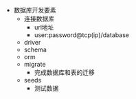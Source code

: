 - 数据库开发要素
    - 连接数据库
        - url地址
        - user:password@tcp(ip)/database
    - driver
    - schema
    - orm
    - migrate
        - 完成数据库和表的迁移
    - seeds
        - 测试数据